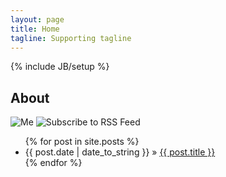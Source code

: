 ```yaml
---
layout: page
title: Home
tagline: Supporting tagline
---
```

{% include JB/setup %}


## About

<img src="{{ ASSET_PATH }}/images/me.jpg" alt="Me" />
<img src="{{ ASSET_PATH }}/images/rss.png" alt="Subscribe to RSS Feed" />

<ul class="posts">
  {% for post in site.posts %}
    <li><span>{{ post.date | date_to_string }}</span> &raquo; <a href="{{ BASE_PATH }}{{ post.url }}">{{ post.title }}</a></li>
  {% endfor %}
</ul>

